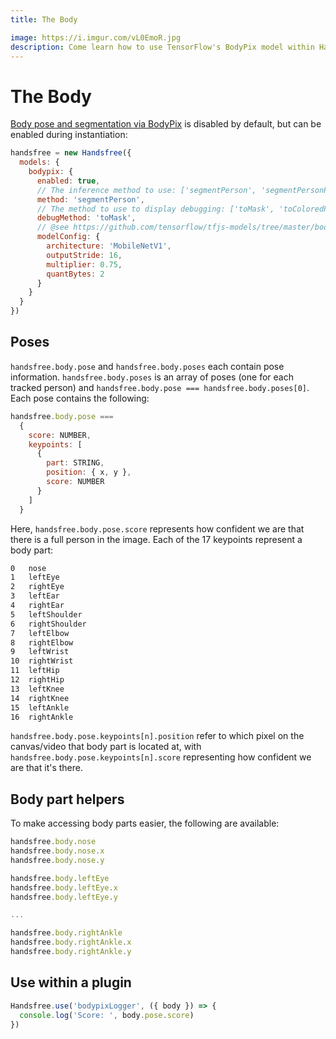 ```yaml
---
title: The Body

image: https://i.imgur.com/vL0EmoR.jpg
description: Come learn how to use TensorFlow's BodyPix model within Handsfree.js to get user segmentation and body pose estimation!
---
```


# The Body

[Body pose and segmentation via BodyPix](https://github.com/tensorflow/tfjs-models/tree/master/body-pix) is disabled by default, but can be enabled during instantiation:

```js
handsfree = new Handsfree({
  models: {
    bodypix: {
      enabled: true,
      // The inference method to use: ['segmentPerson', 'segmentPersonParts', 'segmentMultiPerson', 'segmentMultiPersonParts']
      method: 'segmentPerson',
      // The method to use to display debugging: ['toMask', 'toColoredPartMask']
      debugMethod: 'toMask',
      // @see https://github.com/tensorflow/tfjs-models/tree/master/body-pix#loading-the-model
      modelConfig: {
        architecture: 'MobileNetV1',
        outputStride: 16,
        multiplier: 0.75,
        quantBytes: 2
      }
    }
  }
})
```

## Poses

`handsfree.body.pose` and `handsfree.body.poses` each contain pose information. `handsfree.body.poses` is an array of poses (one for each tracked person) and `handsfree.body.pose === handsfree.body.poses[0]`. Each pose contains the following:

```js
handsfree.body.pose ===
  {
    score: NUMBER,
    keypoints: [
      {
        part: STRING,
        position: { x, y },
        score: NUMBER
      }
    ]
  }
```

Here, `handsfree.body.pose.score` represents how confident we are that there is a full person in the image. Each of the 17 keypoints represent a body part:

```bash
0	nose
1	leftEye
2	rightEye
3	leftEar
4	rightEar
5	leftShoulder
6	rightShoulder
7	leftElbow
8	rightElbow
9	leftWrist
10	rightWrist
11	leftHip
12	rightHip
13	leftKnee
14	rightKnee
15	leftAnkle
16	rightAnkle
```

`handsfree.body.pose.keypoints[n].position` refer to which pixel on the canvas/video that body part is located at, with `handsfree.body.pose.keypoints[n].score` representing how confident we are that it's there.

## Body part helpers

To make accessing body parts easier, the following are available:

```js
handsfree.body.nose
handsfree.body.nose.x
handsfree.body.nose.y

handsfree.body.leftEye
handsfree.body.leftEye.x
handsfree.body.leftEye.y

...

handsfree.body.rightAnkle
handsfree.body.rightAnkle.x
handsfree.body.rightAnkle.y
```

## Use within a plugin

```js
Handsfree.use('bodypixLogger', ({ body }) => {
  console.log('Score: ', body.pose.score)
})
```
